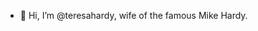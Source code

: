 - 👋 Hi, I’m @teresahardy, wife of the famous Mike Hardy. 

<!---
teresahardy/teresahardy is a ✨ special ✨ repository because its `README.md` (this file) appears on your GitHub profile.
You can click the Preview link to take a look at your changes.
--->
